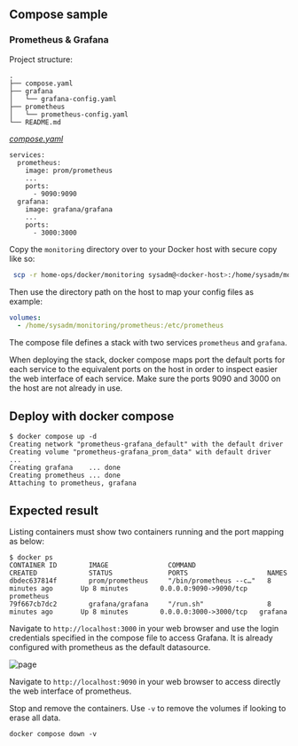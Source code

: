 ## Compose sample

### Prometheus & Grafana

Project structure:

```
.
├── compose.yaml
├── grafana
│   └── grafana-config.yaml
├── prometheus
│   └── prometheus-config.yaml
└── README.md
```

[_compose.yaml_](docker-compose.yaml)

```
services:
  prometheus:
    image: prom/prometheus
    ...
    ports:
      - 9090:9090
  grafana:
    image: grafana/grafana
    ...
    ports:
      - 3000:3000
```

Copy the `monitoring` directory over to your Docker host with secure copy like so:

```bash
 scp -r home-ops/docker/monitoring sysadm@<docker-host>:/home/sysadm/monitoring
```

Then use the directory path on the host to map your config files as example:

```yaml
volumes:
  - /home/sysadm/monitoring/prometheus:/etc/prometheus
```

The compose file defines a stack with two services `prometheus` and `grafana`.

When deploying the stack, docker compose maps port the default ports for each service to the equivalent ports on the host in order to inspect easier the web interface of each service.
Make sure the ports 9090 and 3000 on the host are not already in use.

## Deploy with docker compose

```
$ docker compose up -d
Creating network "prometheus-grafana_default" with the default driver
Creating volume "prometheus-grafana_prom_data" with default driver
...
Creating grafana    ... done
Creating prometheus ... done
Attaching to prometheus, grafana

```

## Expected result

Listing containers must show two containers running and the port mapping as below:

```
$ docker ps
CONTAINER ID        IMAGE               COMMAND                  CREATED             STATUS              PORTS                    NAMES
dbdec637814f        prom/prometheus     "/bin/prometheus --c…"   8 minutes ago       Up 8 minutes        0.0.0.0:9090->9090/tcp   prometheus
79f667cb7dc2        grafana/grafana     "/run.sh"                8 minutes ago       Up 8 minutes        0.0.0.0:3000->3000/tcp   grafana
```

Navigate to `http://localhost:3000` in your web browser and use the login credentials specified in the compose file to access Grafana. It is already configured with prometheus as the default datasource.

![page](output.jpg)

Navigate to `http://localhost:9090` in your web browser to access directly the web interface of prometheus.

Stop and remove the containers. Use `-v` to remove the volumes if looking to erase all data.

```
docker compose down -v
```
